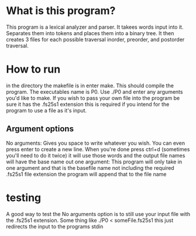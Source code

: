 # What is this program?
This program is a lexical analyzer and parser. It takees words input into it. Separates them into tokens and places them into a binary tree.
It then creates 3 files for each possible traversal inorder, preorder, and postorder traversal.

# How to run
in the directory the makefile is in enter make. This should compile the program.
The executables name is P0. Use ./P0 and enter any arguments you'd like to make.
If you wish to pass your own file into the program be sure it has the .fs25s1 extension this is required if you intend for the program to use a file as it's input.

## Argument options
No arguments:
	Gives you space to write whatever you wish. You can even press enter to create a new line. When you're done press ctrl+d (sometimes you'll need to do it twice) it will use those words and the output file names will have the base name out
one argument:
	This program will only take in one argument and that is the basefile name not including the required .fs25s1 file extension the program will append that to the file name
# testing
A good way to test the No arguments option is to still use your input file with the .fs25s1 extension. Some thing like ./P0 < someFile.fs25s1 this just redirects the input to the programs stdin
